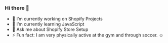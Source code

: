 ### Hi there 👋


- 🔭 I’m currently working on Shopify Projects
- 🌱 I’m currently learning JavaScript
- 💬 Ask me about Shopify Store Setup
- ⚡ Fun fact: I am very physically active at the gym and through soccer. ☺️
